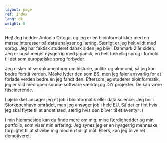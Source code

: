 ```yaml
---
layout: page 
ref: index
lang: dk
weight: 0
---
```


Hej! Jeg hedder Antonio Ortega, og jeg er en bioinformatikker med en masse interesser på data analyser og læring. Særligt er jeg helt vildt med sprog. Jeg har faktisk studeret dansk siden jeg bliv i Danmark 2 år siden. Jeg er også meget nysgerrig med japansk, en helt foskellig sprog i forhold til det som europæiske sprog forbyder.

Jeg elsker at se dokumentarer om historie, politik og økonomi, så jeg kan bedre forstå verden. Måske lyder den som BS, men jeg føler ansvarlig for at forlade verden bedre en jeg fandt den. Eftersom jeg studerer bioinformatik, jeg er vild med open source software værktøj og DIY projekter. De kan være fascinerende.

I øjeblikket ansøger jeg et job i bioinformatik eller data science. Jeg bor i Storkøbenhavn området, men jeg ansøger job i hele EU. Så det er fint hvis jeg skal flytte til et andet sted, særlig hvis den bliver til et eventyr :)

I min hjemmeside kan du finde mere om mig, mine færdighedder og min portfolio, som viser min erfaring. Jeg synes jeg er en nysgerrig menneske, forpligtet til at stræbe mig mod en tidligt mål. Ellers, kan jeg blive ret demotiveret.